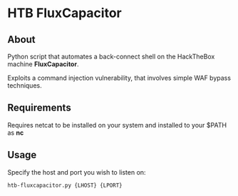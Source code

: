 # HTB FluxCapacitor

## About
Python script that automates a back-connect shell on the HackTheBox machine **FluxCapacitor**.

Exploits a command injection vulnerability, that involves simple WAF bypass techniques.

## Requirements
Requires netcat to be installed on your system and installed to your $PATH as **nc**

## Usage
Specify the host and port you wish to listen on:

`htb-fluxcapacitor.py {LHOST} {LPORT}`